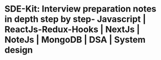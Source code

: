 # SDE-Kit: Interview preparation notes in depth step by step- Javascript | ReactJs-Redux-Hooks | NextJs | NoteJs | MongoDB | DSA | System design
